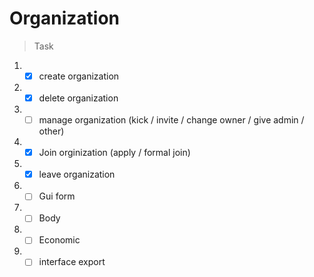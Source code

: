 # Organization

> Task

1. - [x] create organization

2. - [x] delete organization

3. - [ ] manage organization (kick / invite / change owner / give admin / other)

4. - [x] Join orginization (apply / formal join)

5. - [x] leave organization

6. - [ ] Gui form

7. - [ ] Body

8. - [ ] Economic

9. - [ ] interface export
